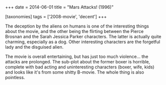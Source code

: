+++
date = 2014-06-01
title = "Mars Attacks! (1996)"

[taxonomies]
tags = ['2008-movie', 'decent']
+++

The deception by the aliens on humans is one of the interesting things
about the movie, and the other being the flirting between the Pierce
Brosnan and the Sarah Jessica Parker characters. The latter is actually
quite charming, especially as a dog. Other interesting characters are
the forgetful lady and the disguised alien.

The movie is overall entertaining, but has just too much violence\...
the attacks are prolonged. The sub-plot about the former boxer is
horrible, complete with bad acting and uninteresting characters (boxer,
wife, kids) and looks like it\'s from some shitty B-movie. The whole
thing is also pointless.
